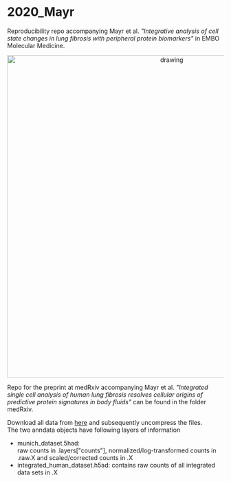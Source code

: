 # 2020_Mayr
Reproducibility repo accompanying  Mayr et al. _"Integrative analysis of cell state changes in lung fibrosis with peripheral protein biomarkers"_ in EMBO Molecular Medicine.

<p align="center">
<img src="https://github.com/theislab/2020_Mayr/blob/master/figure%201/graph%20abstract.jpg" alt="drawing" width="750">
</p>

Repo for the preprint at medRxiv  accompanying  Mayr et al. _"Integrated single cell analysis of human lung fibrosis resolves cellular origins of predictive protein signatures in body fluids"_ can be found in the folder medRxiv.

Download all data from [here](https://drive.google.com/uc?export=download&id=13vf6Fcy6cCJUuGvbnj5sQDhayLRq7op1) and subsequently uncompress the files.  
The two anndata objects have following layers of information
- munich_dataset.5had:  
  raw counts in .layers["counts"], normalized/log-transformed counts in .raw.X and scaled/corrected counts in .X
- integrated_human_dataset.h5ad: contains raw counts of all integrated data sets in .X
